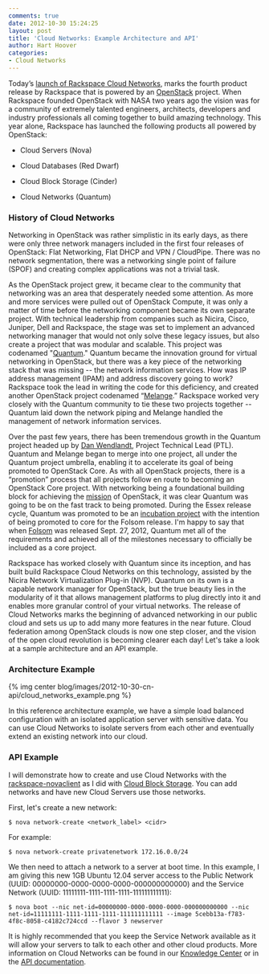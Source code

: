 ```yaml
---
comments: true
date: 2012-10-30 15:24:25
layout: post
title: 'Cloud Networks: Example Architecture and API'
author: Hart Hoover
categories:
- Cloud Networks
---
```


Today’s [launch of Rackspace Cloud Networks](http://www.rackspace.com/blog/cloud-networks-the-next-chapter-in-the-open-cloud/), marks the fourth product release by Rackspace that is powered by an [OpenStack](http://openstack.org) project. When Rackspace founded OpenStack with NASA two years ago the vision was for a community of extremely talented engineers, architects, developers and industry professionals all coming together to build amazing technology. This year alone, Rackspace has launched the following products all powered by OpenStack:
<!-- more -->

	
  * Cloud Servers (Nova)

	
  * Cloud Databases (Red Dwarf)

	
  * Cloud Block Storage (Cinder)

	
  * Cloud Networks (Quantum)




### History of Cloud Networks


Networking in OpenStack was rather simplistic in its early days, as there were only three network managers included in the first four releases of OpenStack: Flat Networking, Flat DHCP and VPN / CloudPipe. There was no network segmentation, there was a networking single point of failure (SPOF) and creating complex applications was not a trivial task.

As the OpenStack project grew, it became clear to the community that networking was an area that desperately needed some attention. As more and more services were pulled out of OpenStack Compute, it was only a matter of time before the networking component became its own separate project. With technical leadership from companies such as Nicira, Cisco, Juniper, Dell and Rackspace, the stage was set to implement an advanced networking manager that would not only solve these legacy issues, but also create a project that was modular and scalable. This project was codenamed "[Quantum](https://launchpad.net/quantum)." Quantum became the innovation ground for virtual networking in OpenStack, but there was a key piece of the networking stack that was missing -- the network information services. How was IP address management (IPAM) and address discovery going to work? Rackspace took the lead in writing the code for this deficiency, and created another OpenStack project codenamed “[Melange](http://wiki.openstack.org/Melange).” Rackspace worked very closely with the Quantum community to tie these two projects together -- Quantum laid down the network piping and Melange handled the management of network information services.

Over the past few years, there has been tremendous growth in the Quantum project headed up by [Dan Wendlandt](http://www.linkedin.com/pub/dan-wendlandt/7/a41/69a), Project Technical Lead (PTL). Quantum and Melange began to merge into one project, all under the Quantum project umbrella, enabling it to accelerate its goal of being promoted to OpenStack Core. As with all OpenStack projects, there is a “promotion” process that all projects follow en route to becoming an OpenStack Core project. With networking being a foundational building block for achieving the [mission](http://wiki.openstack.org/) of OpenStack, it was clear Quantum was going to be on the fast track to being promoted. During the Essex release cycle, Quantum was promoted to be an [incubation project](http://wiki.openstack.org/Governance/Approved/Incubation) with the intention of being promoted to core for the Folsom release. I'm happy to say that when [Folsom](http://www.openstack.org/software/folsom/) was released Sept. 27, 2012, Quantum met all of the requirements and achieved all of the milestones necessary to officially be included as a core project.

Rackspace has worked closely with Quantum since its inception, and has built build Rackspace Cloud Networks on this technology, assisted by the Nicira Network Virtualization Plug-in (NVP). Quantum on its own is a capable network manager for OpenStack, but the true beauty lies in the modularity of it that allows management platforms to plug directly into it and enables more granular control of your virtual networks. The release of Cloud Networks marks the beginning of advanced networking in our public cloud and sets us up to add many more features in the near future. Cloud federation among OpenStack clouds is now one step closer, and the vision of the open cloud revolution is becoming clearer each day! Let's take a look at a sample architecture and an API example.


### Architecture Example


{% img center blog/images/2012-10-30-cn-api/cloud_networks_example.png %}

In this reference architecture example, we have a simple load balanced configuration with an isolated application server with sensitive data. You can use Cloud Networks to isolate servers from each other and eventually extend an existing network into our cloud.


### API Example


I will demonstrate how to create and use Cloud Networks with the [rackspace-novaclient](http://www.rackspace.com/knowledge_center/article/installing-python-novaclient-on-linux-and-mac-os) as I did with [Cloud Block Storage](http://devops.rackspace.com/cbs-api.html). You can add networks and have new Cloud Servers use those networks.

First, let's create a new network:

    
    $ nova network-create <network_label> <cidr>


For example:

    
    $ nova network-create privatenetwork 172.16.0.0/24


We then need to attach a network to a server at boot time. In this example, I am giving this new 1GB Ubuntu 12.04 server access to the Public Network (UUID: 00000000-0000-0000-0000-000000000000) and the Service Network (UUID: 11111111-1111-1111-1111-111111111111):

    
    $ nova boot --nic net-id=00000000-0000-0000-0000-000000000000 --nic net-id=11111111-1111-1111-1111-111111111111 --image 5cebb13a-f783-4f8c-8058-c4182c724ccd --flavor 3 newserver


It is highly recommended that you keep the Service Network available as it will allow your servers to talk to each other and other cloud products. More information on Cloud Networks can be found in our [Knowledge Center](http://www.rackspace.com/knowledge_center/taxonomy/term/1704) or in the [API documentation](http://docs.rackspace.com/servers/api/v2/cn-devguide/content/api_operations.html).
